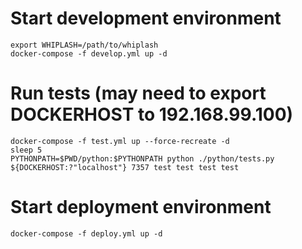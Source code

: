 # Start development environment
    export WHIPLASH=/path/to/whiplash
    docker-compose -f develop.yml up -d

# Run tests (may need to export DOCKERHOST to 192.168.99.100)
    docker-compose -f test.yml up --force-recreate -d
    sleep 5
    PYTHONPATH=$PWD/python:$PYTHONPATH python ./python/tests.py ${DOCKERHOST:?"localhost"} 7357 test test test test

# Start deployment environment
    docker-compose -f deploy.yml up -d
